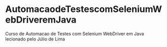 # AutomacaodeTestescomSeleniumWebDriveremJava
Curso de Automacao de Testes com Selenium WebDriver em Java lecionado pelo Júlio de Lima
